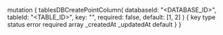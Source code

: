 mutation {
    tablesDBCreatePointColumn(
        databaseId: "<DATABASE_ID>",
        tableId: "<TABLE_ID>",
        key: "",
        required: false,
        default: [1, 2]
    ) {
        key
        type
        status
        error
        required
        array
        _createdAt
        _updatedAt
        default
    }
}
